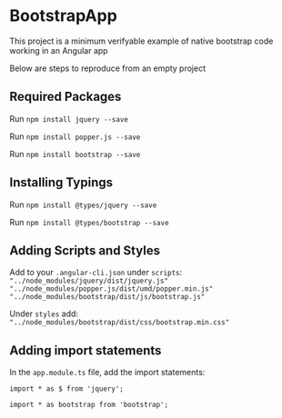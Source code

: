 # BootstrapApp

This project is a minimum verifyable example of native bootstrap code working in an Angular app 

Below are steps to reproduce from an empty project

## Required Packages

Run `npm install jquery --save`

Run `npm install popper.js --save`

Run `npm install bootstrap --save`

## Installing Typings

Run `npm install @types/jquery --save`

Run `npm install @types/bootstrap --save`

## Adding Scripts and Styles

Add to your `.angular-cli.json` under `scripts`: 
`"../node_modules/jquery/dist/jquery.js"` 
`"../node_modules/popper.js/dist/umd/popper.min.js"`
`"../node_modules/bootstrap/dist/js/bootstrap.js"`

Under `styles` add:
`"../node_modules/bootstrap/dist/css/bootstrap.min.css"`

## Adding import statements

In the `app.module.ts` file, add the import statements:

`import * as $ from 'jquery';`

`import * as bootstrap from 'bootstrap';`

